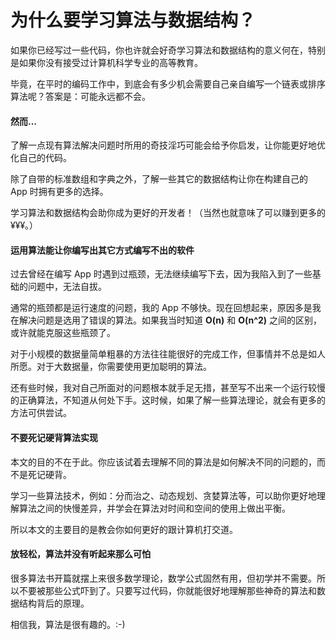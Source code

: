 # 为什么要学习算法与数据结构？

如果你已经写过一些代码，你也许就会好奇学习算法和数据结构的意义何在，特别是如果你没有接受过计算机科学专业的高等教育。

毕竟，在平时的编码工作中，到底会有多少机会需要自己亲自编写一个链表或排序算法呢？答案是：可能永远都不会。

#### **然而...**

了解一点现有算法解决问题时所用的奇技淫巧可能会给予你启发，让你能更好地优化自己的代码。

除了自带的标准数组和字典之外，了解一些其它的数据结构让你在构建自己的 App 时拥有更多的选择。

学习算法和数据结构会助你成为更好的开发者！（当然也就意味了可以赚到更多的 ¥¥¥。）

#### 运用算法能让你编写出其它方式编写不出的软件

过去曾经在编写 App 时遇到过瓶颈，无法继续编写下去，因为我陷入到了一些基础的问题中，无法自拔。

通常的瓶颈都是运行速度的问题，我的 App 不够快。现在回想起来，原因多是我在解决问题是选用了错误的算法。如果我当时知道 **O(n)** 和 **O(n^2)** 之间的区别，或许就能克服这些瓶颈了。

对于小规模的数据量简单粗暴的方法往往能很好的完成工作，但事情并不总是如人所愿。对于大数据量，你需要使用更加聪明的算法。

还有些时候，我对自己所面对的问题根本就手足无措，甚至写不出来一个运行较慢的正确算法，不知道从何处下手。这时候，如果了解一些算法理论，就会有更多的方法可供尝试。

#### 不要死记硬背算法实现

本文的目的不在于此。你应该试着去理解不同的算法是如何解决不同的问题的，而不是死记硬背。

学习一些算法技术，例如：分而治之、动态规划、贪婪算法等，可以助你更好地理解算法之间的快慢差异，并学会在算法对时间和空间的使用上做出平衡。

所以本文的主要目的是教会你如何更好的跟计算机打交道。

#### 放轻松，算法并没有听起来那么可怕

很多算法书开篇就摆上来很多数学理论，数学公式固然有用，但初学并不需要。所以不要被那些公式吓到了。只要写过代码，你就能很好地理解那些神奇的算法和数据结构背后的原理。

相信我，算法是很有趣的。:-)
